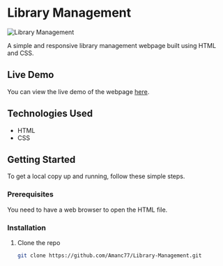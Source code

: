 # Library Management 

![Library Management ](https://amanc77.github.io/Library-Management/screenshot.png)

A simple and responsive library management webpage built using HTML and CSS.

## Live Demo

You can view the live demo of the webpage [here](https://amanc77.github.io/Library-Management/).


## Technologies Used

- HTML
- CSS

## Getting Started

To get a local copy up and running, follow these simple steps.

### Prerequisites

You need to have a web browser to open the HTML file.

### Installation

1. Clone the repo

   ```sh
   git clone https://github.com/Amanc77/Library-Management.git
